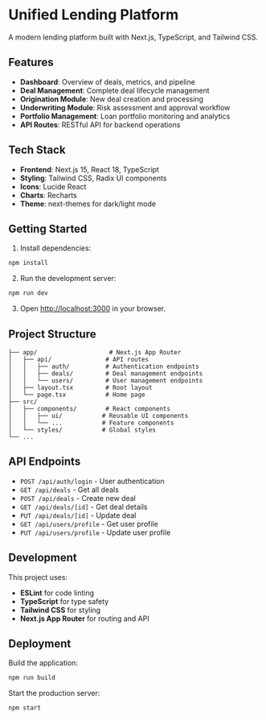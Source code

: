 # Unified Lending Platform

A modern lending platform built with Next.js, TypeScript, and Tailwind CSS.

## Features

- **Dashboard**: Overview of deals, metrics, and pipeline
- **Deal Management**: Complete deal lifecycle management
- **Origination Module**: New deal creation and processing
- **Underwriting Module**: Risk assessment and approval workflow
- **Portfolio Management**: Loan portfolio monitoring and analytics
- **API Routes**: RESTful API for backend operations

## Tech Stack

- **Frontend**: Next.js 15, React 18, TypeScript
- **Styling**: Tailwind CSS, Radix UI components
- **Icons**: Lucide React
- **Charts**: Recharts
- **Theme**: next-themes for dark/light mode

## Getting Started

1. Install dependencies:

```bash
npm install
```

2. Run the development server:

```bash
npm run dev
```

3. Open [http://localhost:3000](http://localhost:3000) in your browser.

## Project Structure

```
├── app/                    # Next.js App Router
│   ├── api/               # API routes
│   │   ├── auth/          # Authentication endpoints
│   │   ├── deals/         # Deal management endpoints
│   │   └── users/         # User management endpoints
│   ├── layout.tsx         # Root layout
│   └── page.tsx           # Home page
├── src/
│   ├── components/        # React components
│   │   ├── ui/           # Reusable UI components
│   │   └── ...           # Feature components
│   └── styles/           # Global styles
└── ...
```

## API Endpoints

- `POST /api/auth/login` - User authentication
- `GET /api/deals` - Get all deals
- `POST /api/deals` - Create new deal
- `GET /api/deals/[id]` - Get deal details
- `PUT /api/deals/[id]` - Update deal
- `GET /api/users/profile` - Get user profile
- `PUT /api/users/profile` - Update user profile

## Development

This project uses:

- **ESLint** for code linting
- **TypeScript** for type safety
- **Tailwind CSS** for styling
- **Next.js App Router** for routing and API

## Deployment

Build the application:

```bash
npm run build
```

Start the production server:

```bash
npm start
```

